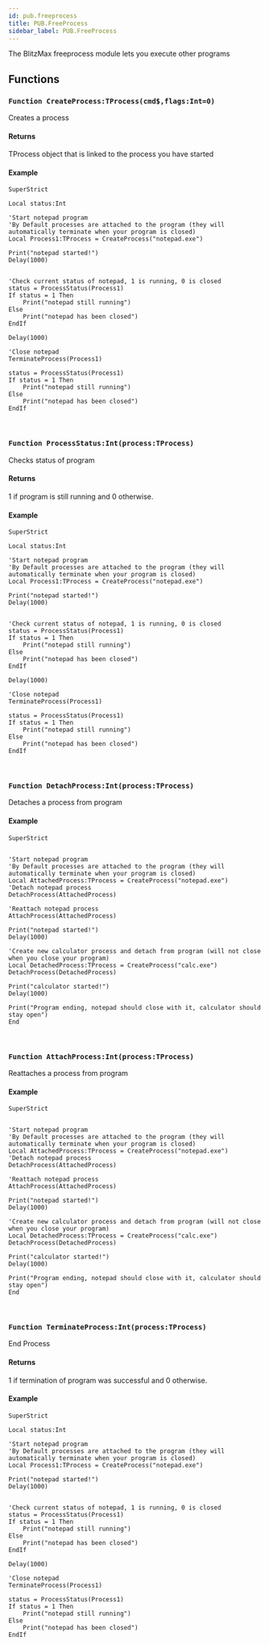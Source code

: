 ```yaml
---
id: pub.freeprocess
title: PUB.FreeProcess
sidebar_label: PUB.FreeProcess
---
```



The BlitzMax freeprocess module lets you execute other programs


## Functions

### `Function CreateProcess:TProcess(cmd$,flags:Int=0)`

Creates a process

#### Returns
TProcess object that is linked to the process you have started


#### Example
```blitzmax
SuperStrict 

Local status:Int

'Start notepad program
'By Default processes are attached to the program (they will automatically terminate when your program is closed)
Local Process1:TProcess = CreateProcess("notepad.exe")

Print("notepad started!")
Delay(1000)


'Check current status of notepad, 1 is running, 0 is closed
status = ProcessStatus(Process1)
If status = 1 Then 
	Print("notepad still running")
Else
	Print("notepad has been closed")
EndIf

Delay(1000)

'Close notepad
TerminateProcess(Process1)

status = ProcessStatus(Process1)
If status = 1 Then 
	Print("notepad still running")
Else
	Print("notepad has been closed")
EndIf
```
<br/>

### `Function ProcessStatus:Int(process:TProcess)`

Checks status of program

#### Returns
1 if program is still running and 0 otherwise.


#### Example
```blitzmax
SuperStrict 

Local status:Int

'Start notepad program
'By Default processes are attached to the program (they will automatically terminate when your program is closed)
Local Process1:TProcess = CreateProcess("notepad.exe")

Print("notepad started!")
Delay(1000)


'Check current status of notepad, 1 is running, 0 is closed
status = ProcessStatus(Process1)
If status = 1 Then 
	Print("notepad still running")
Else
	Print("notepad has been closed")
EndIf

Delay(1000)

'Close notepad
TerminateProcess(Process1)

status = ProcessStatus(Process1)
If status = 1 Then 
	Print("notepad still running")
Else
	Print("notepad has been closed")
EndIf
```
<br/>

### `Function DetachProcess:Int(process:TProcess)`

Detaches a process from program

#### Example
```blitzmax
SuperStrict 


'Start notepad program
'By Default processes are attached to the program (they will automatically terminate when your program is closed)
Local AttachedProcess:TProcess = CreateProcess("notepad.exe")
'Detach notepad process
DetachProcess(AttachedProcess)

'Reattach notepad process
AttachProcess(AttachedProcess)

Print("notepad started!")
Delay(1000)

'Create new calculator process and detach from program (will not close when you close your program)
Local DetachedProcess:TProcess = CreateProcess("calc.exe")
DetachProcess(DetachedProcess)

Print("calculator started!")
Delay(1000)

Print("Program ending, notepad should close with it, calculator should stay open")
End
```
<br/>

### `Function AttachProcess:Int(process:TProcess)`

Reattaches a process from program

#### Example
```blitzmax
SuperStrict 


'Start notepad program
'By Default processes are attached to the program (they will automatically terminate when your program is closed)
Local AttachedProcess:TProcess = CreateProcess("notepad.exe")
'Detach notepad process
DetachProcess(AttachedProcess)

'Reattach notepad process
AttachProcess(AttachedProcess)

Print("notepad started!")
Delay(1000)

'Create new calculator process and detach from program (will not close when you close your program)
Local DetachedProcess:TProcess = CreateProcess("calc.exe")
DetachProcess(DetachedProcess)

Print("calculator started!")
Delay(1000)

Print("Program ending, notepad should close with it, calculator should stay open")
End
```
<br/>

### `Function TerminateProcess:Int(process:TProcess)`

End Process

#### Returns
1 if termination of program was successful and 0 otherwise.


#### Example
```blitzmax
SuperStrict 

Local status:Int

'Start notepad program
'By Default processes are attached to the program (they will automatically terminate when your program is closed)
Local Process1:TProcess = CreateProcess("notepad.exe")

Print("notepad started!")
Delay(1000)


'Check current status of notepad, 1 is running, 0 is closed
status = ProcessStatus(Process1)
If status = 1 Then 
	Print("notepad still running")
Else
	Print("notepad has been closed")
EndIf

Delay(1000)

'Close notepad
TerminateProcess(Process1)

status = ProcessStatus(Process1)
If status = 1 Then 
	Print("notepad still running")
Else
	Print("notepad has been closed")
EndIf
```
<br/>

